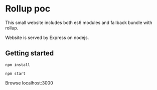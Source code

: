 # Rollup poc
This small website includes both es6 modules and fallback bundle with rollup.

Website is served by Express on nodejs.

## Getting started
```
npm install
```

```
npm start
```
Browse localhost:3000